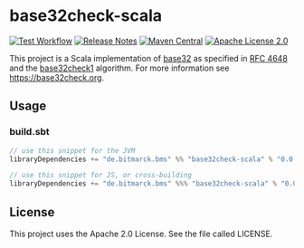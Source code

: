 # base32check-scala
[![Test Workflow](https://github.com/bitmarck-service/base32check-scala/workflows/test/badge.svg)](https://github.com/bitmarck-service/base32check-scala/actions?query=workflow%3Atest)
[![Release Notes](https://img.shields.io/github/release/bitmarck-service/base32check-scala.svg?maxAge=3600)](https://github.com/bitmarck-service/base32check-scala/releases/latest)
[![Maven Central](https://img.shields.io/maven-central/v/de.bitmarck.bms/base32check-scala_2.13)](https://search.maven.org/artifact/de.bitmarck.bms/base32check-scala_2.13)
[![Apache License 2.0](https://img.shields.io/github/license/bitmarck-service/base32check-scala.svg?maxAge=3600)](https://www.apache.org/licenses/LICENSE-2.0)

This project is a Scala implementation of [base32](https://en.wikipedia.org/wiki/Base32) as specified in [RFC 4648](https://tools.ietf.org/html/rfc4648#section-6) and the [base32check1](https://base32check.org/) algorithm.
For more information see https://base32check.org.

## Usage

### build.sbt

```sbt
// use this snippet for the JVM
libraryDependencies += "de.bitmarck.bms" %% "base32check-scala" % "0.0.3"

// use this snippet for JS, or cross-building
libraryDependencies += "de.bitmarck.bms" %%% "base32check-scala" % "0.0.3"
```

## License
This project uses the Apache 2.0 License. See the file called LICENSE.
